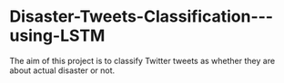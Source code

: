 # Disaster-Tweets-Classification---using-LSTM
The aim of this project is to classify Twitter tweets as whether they are about actual disaster or not.

